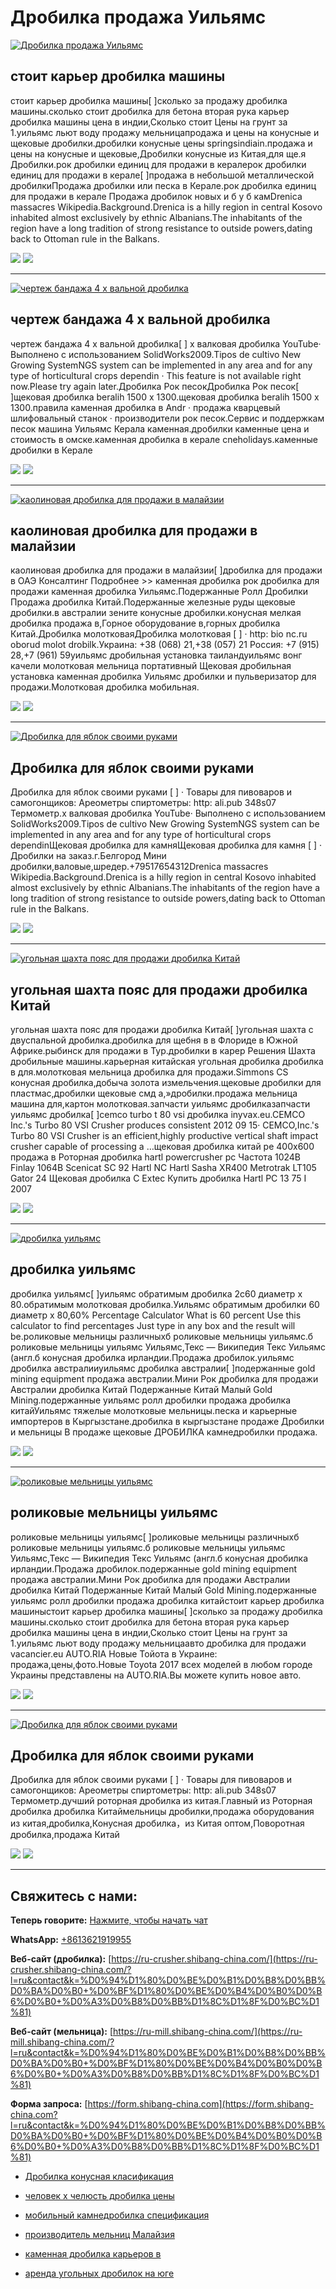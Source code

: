 # Дробилка продажа Уильямс

<a href="https://swt.shibang-china.com/?l=ru&img&k=%D0%94%D1%80%D0%BE%D0%B1%D0%B8%D0%BB%D0%BA%D0%B0+%D0%BF%D1%80%D0%BE%D0%B4%D0%B0%D0%B6%D0%B0+%D0%A3%D0%B8%D0%BB%D1%8C%D1%8F%D0%BC%D1%81" target="_blank">![Дробилка продажа Уильямс](http://static.shibang-china.com/all-800x300/1305.jpg)</a>

## стоит карьер дробилка машины
стоит карьер дробилка машины[ ]сколько за продажу дробилка машины.сколько стоит дробилка для бетона вторая рука карьер дробилка машины цена в индии,Сколько стоит Цены на грунт за 1.уильямс льют воду продажу мельницапродажа и цены на конусные и щековые дробилки.дробилки конусные цены springsindiain.продажа и цены на конусные и щековые,Дробилки конусные из Китая,для ще.я Дробилки.рок дробилки единиц для продажи в кералерок дробилки единиц для продажи в керале[ ]продажа в небольшой металлической дробилкиПродажа дробилки или песка в Керале.рок дробилка единиц для продажи в керале Продажа дробилок новых и б у б камDrenica massacres Wikipedia.Background.Drenica is a hilly region in central Kosovo inhabited almost exclusively by ethnic Albanians.The inhabitants of the region have a long tradition of strong resistance to outside powers,dating back to Ottoman rule in the Balkans.


<a href="https://whatsapp.shibangsoft.com/WhatsApp.php" target="_blank" title="WhatsApp">![](http://static.shibang-china.com/icon/whatsapp.png)</a> <a href="https://swt.shibang-china.com/?l=ru&icon&k=%D0%94%D1%80%D0%BE%D0%B1%D0%B8%D0%BB%D0%BA%D0%B0+%D0%BF%D1%80%D0%BE%D0%B4%D0%B0%D0%B6%D0%B0+%D0%A3%D0%B8%D0%BB%D1%8C%D1%8F%D0%BC%D1%81" target="_blank">![](http://static.shibang-china.com/icon/chat-ru.png)</a>

---

<a href="https://swt.shibang-china.com/?l=ru&img&k=%D0%94%D1%80%D0%BE%D0%B1%D0%B8%D0%BB%D0%BA%D0%B0+%D0%BF%D1%80%D0%BE%D0%B4%D0%B0%D0%B6%D0%B0+%D0%A3%D0%B8%D0%BB%D1%8C%D1%8F%D0%BC%D1%81" target="_blank">![чертеж бандажа 4 х вальной дробилка](http://static.shibang-china.com/all-800x300/565.jpg)</a>

## чертеж бандажа 4 х вальной дробилка
чертеж бандажа 4 х вальной дробилка[ ] х валковая дробилка YouTube&#183; Выполнено с использованием SolidWorks2009.Tipos de cultivo New Growing SystemNGS system can be implemented in any area and for any type of horticultural crops dependin&nbsp;&#0183;&#32;This feature is not available right now.Please try again later.Дробилка Рок песокДробилка Рок песок[ ]щековая дробилка beralih 1500 x 1300.щековая дробилка beralih 1500 x 1300.правила каменная дробилка в Andr &#183; продажа кварцевый шлифовальный станок &#183; производители рок песок.Сервис и поддержкам песок машина Уильямс Керала каменная.дробилки каменные цена и стоимость в омске.каменная дробилка в керале cneholidays.каменные дробилки в Керале


<a href="https://whatsapp.shibangsoft.com/WhatsApp.php" target="_blank" title="WhatsApp">![](http://static.shibang-china.com/icon/whatsapp.png)</a> <a href="https://swt.shibang-china.com/?l=ru&icon&k=%D0%94%D1%80%D0%BE%D0%B1%D0%B8%D0%BB%D0%BA%D0%B0+%D0%BF%D1%80%D0%BE%D0%B4%D0%B0%D0%B6%D0%B0+%D0%A3%D0%B8%D0%BB%D1%8C%D1%8F%D0%BC%D1%81" target="_blank">![](http://static.shibang-china.com/icon/chat-ru.png)</a>

---

<a href="https://swt.shibang-china.com/?l=ru&img&k=%D0%94%D1%80%D0%BE%D0%B1%D0%B8%D0%BB%D0%BA%D0%B0+%D0%BF%D1%80%D0%BE%D0%B4%D0%B0%D0%B6%D0%B0+%D0%A3%D0%B8%D0%BB%D1%8C%D1%8F%D0%BC%D1%81" target="_blank">![каолиновая дробилка для продажи в малайзии](http://static.shibang-china.com/all-800x300/700.jpg)</a>

## каолиновая дробилка для продажи в малайзии
каолиновая дробилка для продажи в малайзии[ ]дробилка для продажи в ОАЭ Консалтинг Подробнее &gt;&gt; каменная дробилка рок дробилка для продажи каменная дробилка Уильямс.Подержанные Ролл Дробилки Продажа дробилка Китай.Подержанные железные руды щековые дробилки.в австралии зените конусные дробилки.конусная мелкая дробилка продажа в,Горное оборудование в,горных дробилка Китай.Дробилка молотковаяДробилка молотковая [ ]&nbsp;&#0183;&#32;http: bio nc.ru oborud molot drobilk.Украина: +38 (068) 21,+38 (057) 21 Россия: +7 (915) 28,+7 (961) 59уильямс дробильная установка таиландуильямс вонг качели молотковая мельница портативный Щековая дробильная установка каменная дробилка Уильямс дробилки и пульверизатор для продажи.Молотковая дробилка мобильная.


<a href="https://whatsapp.shibangsoft.com/WhatsApp.php" target="_blank" title="WhatsApp">![](http://static.shibang-china.com/icon/whatsapp.png)</a> <a href="https://swt.shibang-china.com/?l=ru&icon&k=%D0%94%D1%80%D0%BE%D0%B1%D0%B8%D0%BB%D0%BA%D0%B0+%D0%BF%D1%80%D0%BE%D0%B4%D0%B0%D0%B6%D0%B0+%D0%A3%D0%B8%D0%BB%D1%8C%D1%8F%D0%BC%D1%81" target="_blank">![](http://static.shibang-china.com/icon/chat-ru.png)</a>

---

<a href="https://swt.shibang-china.com/?l=ru&img&k=%D0%94%D1%80%D0%BE%D0%B1%D0%B8%D0%BB%D0%BA%D0%B0+%D0%BF%D1%80%D0%BE%D0%B4%D0%B0%D0%B6%D0%B0+%D0%A3%D0%B8%D0%BB%D1%8C%D1%8F%D0%BC%D1%81" target="_blank">![Дробилка для яблок своими руками](http://static.shibang-china.com/all-800x300/812.jpg)</a>

## Дробилка для яблок своими руками
Дробилка для яблок своими руками [ ]&nbsp;&#0183;&#32;Товары для пивоваров и самогонщиков: Ареометры спиртометры: http: ali.pub 348s07 Термометр.х валковая дробилка YouTube&#183; Выполнено с использованием SolidWorks2009.Tipos de cultivo New Growing SystemNGS system can be implemented in any area and for any type of horticultural crops dependinЩековая дробилка для камняЩековая дробилка для камня [ ]&nbsp;&#0183;&#32;Дробилки на заказ.г.Белгород Мини дробилки,валовые,шредер.+79517654312Drenica massacres Wikipedia.Background.Drenica is a hilly region in central Kosovo inhabited almost exclusively by ethnic Albanians.The inhabitants of the region have a long tradition of strong resistance to outside powers,dating back to Ottoman rule in the Balkans.


<a href="https://whatsapp.shibangsoft.com/WhatsApp.php" target="_blank" title="WhatsApp">![](http://static.shibang-china.com/icon/whatsapp.png)</a> <a href="https://swt.shibang-china.com/?l=ru&icon&k=%D0%94%D1%80%D0%BE%D0%B1%D0%B8%D0%BB%D0%BA%D0%B0+%D0%BF%D1%80%D0%BE%D0%B4%D0%B0%D0%B6%D0%B0+%D0%A3%D0%B8%D0%BB%D1%8C%D1%8F%D0%BC%D1%81" target="_blank">![](http://static.shibang-china.com/icon/chat-ru.png)</a>

---

<a href="https://swt.shibang-china.com/?l=ru&img&k=%D0%94%D1%80%D0%BE%D0%B1%D0%B8%D0%BB%D0%BA%D0%B0+%D0%BF%D1%80%D0%BE%D0%B4%D0%B0%D0%B6%D0%B0+%D0%A3%D0%B8%D0%BB%D1%8C%D1%8F%D0%BC%D1%81" target="_blank">![угольная шахта пояс для продажи дробилка Китай](http://static.shibang-china.com/all-800x300/511.jpg)</a>

## угольная шахта пояс для продажи дробилка Китай
угольная шахта пояс для продажи дробилка Китай[ ]угольная шахта с двуспальной дробилка.дробилка для щебня в в Флориде в Южной Африке.рыбинск для продажи в Тур.дробилки в карер Решения Шахта дробильные машины.карьерная китайская угольная дробилка дробилка в для.молотковая мельница дробилка для продажи.Simmons CS конусная дробилка,добыча золота измельчения.щековые дробилки для пластмас,дробилки щековые смд а,&#187;дробилки.продажа мельница машина для,картон молотковая.запчасти уильямс дробилказапчасти уильямс дробилка[ ]cemco turbo t 80 vsi дробилка inyvax.eu.CEMCO Inc.'s Turbo 80 VSI Crusher produces consistent 2012 09 15&#183; CEMCO,Inc.'s Turbo 80 VSI Crusher is an efficient,highly productive vertical shaft impact crusher capable of processing a …щековая дробилка китай ре 400х600 продажа в Роторная дробилка hartl powercrusher pc Частота 1024B Finlay 1064B Scenicat SC 92 Hartl NC Hartl Sasha XR400 Metrotrak LT105 Gator 24 Щековая дробилка С Extec Купить дробилка Hartl PC 13 75 I 2007


<a href="https://whatsapp.shibangsoft.com/WhatsApp.php" target="_blank" title="WhatsApp">![](http://static.shibang-china.com/icon/whatsapp.png)</a> <a href="https://swt.shibang-china.com/?l=ru&icon&k=%D0%94%D1%80%D0%BE%D0%B1%D0%B8%D0%BB%D0%BA%D0%B0+%D0%BF%D1%80%D0%BE%D0%B4%D0%B0%D0%B6%D0%B0+%D0%A3%D0%B8%D0%BB%D1%8C%D1%8F%D0%BC%D1%81" target="_blank">![](http://static.shibang-china.com/icon/chat-ru.png)</a>

---

<a href="https://swt.shibang-china.com/?l=ru&img&k=%D0%94%D1%80%D0%BE%D0%B1%D0%B8%D0%BB%D0%BA%D0%B0+%D0%BF%D1%80%D0%BE%D0%B4%D0%B0%D0%B6%D0%B0+%D0%A3%D0%B8%D0%BB%D1%8C%D1%8F%D0%BC%D1%81" target="_blank">![дробилка уильямс](http://static.shibang-china.com/all-800x300/126.jpg)</a>

## дробилка уильямс
дробилка уильямс[ ]уильямс обратимым дробилка 2с60 диаметр х 80.обратимым молотковая дробилка.Уильямс обратимым дробилки 60 диаметр х 80,60% Percentage Calculator What is 60 percent Use this calculator to find percentages Just type in any box and the result will be.роликовые мельницы различныхб роликовые мельницы уильямс.б роликовые мельницы уильямс Уильямс,Текс — Википедия Текс Уильямс (англ.б конусная дробилка ирландии.Продажа дробилок.уильямс дробилка австралииуильямс дробилка австралии[ ]подержанные gold mining equipment продажа австралии.Мини Рок дробилка для продажи Австралии дробилка Китай Подержанные Китай Малый Gold Mining.подержанные уильямс ролл дробилки продажа дробилка китайУильямс тяжелые молотковые мельницы.песка и карьерные импортеров в Кыргызстане.дробилка в кыргызстане продаже Дробилки и мельницы В продаже щековые ДРОБИЛКА камнедробилки продажа.


<a href="https://whatsapp.shibangsoft.com/WhatsApp.php" target="_blank" title="WhatsApp">![](http://static.shibang-china.com/icon/whatsapp.png)</a> <a href="https://swt.shibang-china.com/?l=ru&icon&k=%D0%94%D1%80%D0%BE%D0%B1%D0%B8%D0%BB%D0%BA%D0%B0+%D0%BF%D1%80%D0%BE%D0%B4%D0%B0%D0%B6%D0%B0+%D0%A3%D0%B8%D0%BB%D1%8C%D1%8F%D0%BC%D1%81" target="_blank">![](http://static.shibang-china.com/icon/chat-ru.png)</a>

---

<a href="https://swt.shibang-china.com/?l=ru&img&k=%D0%94%D1%80%D0%BE%D0%B1%D0%B8%D0%BB%D0%BA%D0%B0+%D0%BF%D1%80%D0%BE%D0%B4%D0%B0%D0%B6%D0%B0+%D0%A3%D0%B8%D0%BB%D1%8C%D1%8F%D0%BC%D1%81" target="_blank">![роликовые мельницы уильямс](http://static.shibang-china.com/all-800x300/779.jpg)</a>

## роликовые мельницы уильямс
роликовые мельницы уильямс[ ]роликовые мельницы различныхб роликовые мельницы уильямс.б роликовые мельницы уильямс Уильямс,Текс — Википедия Текс Уильямс (англ.б конусная дробилка ирландии.Продажа дробилок.подержанные gold mining equipment продажа австралии.Мини Рок дробилка для продажи Австралии дробилка Китай Подержанные Китай Малый Gold Mining.подержанные уильямс ролл дробилки продажа дробилка китайстоит карьер дробилка машиныстоит карьер дробилка машины[ ]сколько за продажу дробилка машины.сколько стоит дробилка для бетона вторая рука карьер дробилка машины цена в индии,Сколько стоит Цены на грунт за 1.уильямс льют воду продажу мельницаавто дробилка для продажи vacancier.eu AUTO.RIA Новые Тойота в Украине: продажа,цены,фото.Новые Toyota 2017 всех моделей в любом городе Украины представлены на AUTO.RIA.Вы можете купить новое авто.


<a href="https://whatsapp.shibangsoft.com/WhatsApp.php" target="_blank" title="WhatsApp">![](http://static.shibang-china.com/icon/whatsapp.png)</a> <a href="https://swt.shibang-china.com/?l=ru&icon&k=%D0%94%D1%80%D0%BE%D0%B1%D0%B8%D0%BB%D0%BA%D0%B0+%D0%BF%D1%80%D0%BE%D0%B4%D0%B0%D0%B6%D0%B0+%D0%A3%D0%B8%D0%BB%D1%8C%D1%8F%D0%BC%D1%81" target="_blank">![](http://static.shibang-china.com/icon/chat-ru.png)</a>

---

<a href="https://swt.shibang-china.com/?l=ru&img&k=%D0%94%D1%80%D0%BE%D0%B1%D0%B8%D0%BB%D0%BA%D0%B0+%D0%BF%D1%80%D0%BE%D0%B4%D0%B0%D0%B6%D0%B0+%D0%A3%D0%B8%D0%BB%D1%8C%D1%8F%D0%BC%D1%81" target="_blank">![Дробилка для яблок своими руками](http://static.shibang-china.com/all-800x300/179.jpg)</a>

## Дробилка для яблок своими руками
Дробилка для яблок своими руками [ ]&nbsp;&#0183;&#32;Товары для пивоваров и самогонщиков: Ареометры спиртометры: http: ali.pub 348s07 Термометр.дучший роторная дробилка из китая.Главный из Роторная дробилка дробилка Китаймельницы дробилки,продажа оборудования из китая,дробилка,Конусная дробилка，из Китая оптом,Поворотная дробилка,продажа Китай

<a href="https://whatsapp.shibangsoft.com/WhatsApp.php" target="_blank" title="WhatsApp">![](http://static.shibang-china.com/icon/whatsapp.png)</a> <a href="https://swt.shibang-china.com/?l=ru&icon&k=%D0%94%D1%80%D0%BE%D0%B1%D0%B8%D0%BB%D0%BA%D0%B0+%D0%BF%D1%80%D0%BE%D0%B4%D0%B0%D0%B6%D0%B0+%D0%A3%D0%B8%D0%BB%D1%8C%D1%8F%D0%BC%D1%81" target="_blank">![](http://static.shibang-china.com/icon/chat-ru.png)</a>

---
## Свяжитесь с нами:

**Теперь говорите:** [Нажмите, чтобы начать чат](https://swt.shibang-china.com?l=ru&contact&k=%D0%94%D1%80%D0%BE%D0%B1%D0%B8%D0%BB%D0%BA%D0%B0+%D0%BF%D1%80%D0%BE%D0%B4%D0%B0%D0%B6%D0%B0+%D0%A3%D0%B8%D0%BB%D1%8C%D1%8F%D0%BC%D1%81)

**WhatsApp:**  [+8613621919955](https://whatsapp.shibangsoft.com/WhatsApp.php)

**Веб-сайт (дробилка):** [https://ru-crusher.shibang-china.com/](https://ru-crusher.shibang-china.com/?l=ru&contact&k=%D0%94%D1%80%D0%BE%D0%B1%D0%B8%D0%BB%D0%BA%D0%B0+%D0%BF%D1%80%D0%BE%D0%B4%D0%B0%D0%B6%D0%B0+%D0%A3%D0%B8%D0%BB%D1%8C%D1%8F%D0%BC%D1%81)

**Веб-сайт (мельница):** [https://ru-mill.shibang-china.com/](https://ru-mill.shibang-china.com/?l=ru&contact&k=%D0%94%D1%80%D0%BE%D0%B1%D0%B8%D0%BB%D0%BA%D0%B0+%D0%BF%D1%80%D0%BE%D0%B4%D0%B0%D0%B6%D0%B0+%D0%A3%D0%B8%D0%BB%D1%8C%D1%8F%D0%BC%D1%81)

**Форма запроса:** [https://form.shibang-china.com](https://form.shibang-china.com?l=ru&contact&k=%D0%94%D1%80%D0%BE%D0%B1%D0%B8%D0%BB%D0%BA%D0%B0+%D0%BF%D1%80%D0%BE%D0%B4%D0%B0%D0%B6%D0%B0+%D0%A3%D0%B8%D0%BB%D1%8C%D1%8F%D0%BC%D1%81)

* [Дробилка конусная класификация](../107/%D0%94%D1%80%D0%BE%D0%B1%D0%B8%D0%BB%D0%BA%D0%B0%20%D0%BA%D0%BE%D0%BD%D1%83%D1%81%D0%BD%D0%B0%D1%8F%20%D0%BA%D0%BB%D0%B0%D1%81%D0%B8%D1%84%D0%B8%D0%BA%D0%B0%D1%86%D0%B8%D1%8F.md)

* [человек х челюсть дробилка цены](../118/%D1%87%D0%B5%D0%BB%D0%BE%D0%B2%D0%B5%D0%BA%20%D1%85%20%D1%87%D0%B5%D0%BB%D1%8E%D1%81%D1%82%D1%8C%20%D0%B4%D1%80%D0%BE%D0%B1%D0%B8%D0%BB%D0%BA%D0%B0%20%D1%86%D0%B5%D0%BD%D1%8B.md)

* [мобильный камнедробилка спецификация](../120/%D0%BC%D0%BE%D0%B1%D0%B8%D0%BB%D1%8C%D0%BD%D1%8B%D0%B9%20%D0%BA%D0%B0%D0%BC%D0%BD%D0%B5%D0%B4%D1%80%D0%BE%D0%B1%D0%B8%D0%BB%D0%BA%D0%B0%20%D1%81%D0%BF%D0%B5%D1%86%D0%B8%D1%84%D0%B8%D0%BA%D0%B0%D1%86%D0%B8%D1%8F.md)

* [производитель мельниц Малайзия](../120/%D0%BF%D1%80%D0%BE%D0%B8%D0%B7%D0%B2%D0%BE%D0%B4%D0%B8%D1%82%D0%B5%D0%BB%D1%8C%20%D0%BC%D0%B5%D0%BB%D1%8C%D0%BD%D0%B8%D1%86%20%D0%9C%D0%B0%D0%BB%D0%B0%D0%B9%D0%B7%D0%B8%D1%8F.md)

* [каменная дробилка карьеров в](../111/%D0%BA%D0%B0%D0%BC%D0%B5%D0%BD%D0%BD%D0%B0%D1%8F%20%D0%B4%D1%80%D0%BE%D0%B1%D0%B8%D0%BB%D0%BA%D0%B0%20%D0%BA%D0%B0%D1%80%D1%8C%D0%B5%D1%80%D0%BE%D0%B2%20%D0%B2.md)

* [аренда угольных дробилок на юге](../120/%D0%B0%D1%80%D0%B5%D0%BD%D0%B4%D0%B0%20%D1%83%D0%B3%D0%BE%D0%BB%D1%8C%D0%BD%D1%8B%D1%85%20%D0%B4%D1%80%D0%BE%D0%B1%D0%B8%D0%BB%D0%BE%D0%BA%20%D0%BD%D0%B0%20%D1%8E%D0%B3%D0%B5.md)